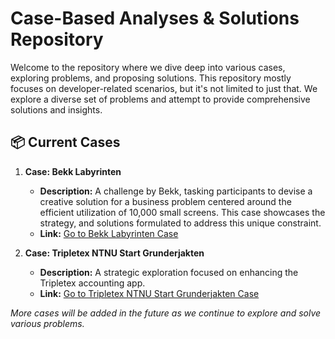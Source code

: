 # Case-Based Analyses & Solutions Repository

Welcome to the repository where we dive deep into various cases, exploring problems, and proposing solutions. This repository mostly focuses on developer-related scenarios, but it's not limited to just that. We explore a diverse set of problems and attempt to provide comprehensive solutions and insights.

## 📦 Current Cases

1. **Case: Bekk Labyrinten**
   - **Description:** A challenge by Bekk, tasking participants to devise a creative solution for a business problem centered around the efficient utilization of 10,000 small screens. This case showcases the strategy, and solutions formulated to address this unique constraint.
   - **Link:** [Go to Bekk Labyrinten Case](./%5BBekk%5D%20Labyrinten)

   
2. **Case: Tripletex NTNU Start Grunderjakten**
   - **Description:** A strategic exploration focused on enhancing the Tripletex accounting app.
   - **Link:** [Go to Tripletex NTNU Start Grunderjakten Case](./%5BTripletex%5D%20NTNU%20Start%20Grunderjakten)


_More cases will be added in the future as we continue to explore and solve various problems._
